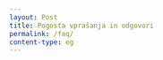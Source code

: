 ```yaml
---
layout: Post
title: Pogosta vprašanja in odgovori
permalink: /faq/
content-type: eg
---
```

<style>
button {
    background:none;
    margin:none;
    border:none;
    padding:0.75em 0.1em 0 0;
}
.question {
    padding: 0.75em 0.9em 0em 0em !important;
    width:90%;
}
h7 {
    opacity: 0;
}
h1 {
    padding: 0em 0em 0.5em 0em;
}
.faq-button {
    width:5%;
}
.faq-copy {
    width:5%;
}
.faq-button:hover {
  opacity: 0.5;
}
.faq-copy:hover {
  opacity: 0.5;
}
.faq-answer {
    padding: 2% 0 2%;
}
.content table td {
    padding: 0 0 0 0;
}
.tooltip .tooltiptext {
  font-size: 13px;
  visibility: hidden;
  width: 100px;
  background-color: #555;
  color: #fff;
  text-align: center;
  border-radius: 6px;
  padding: 5px;
  position: absolute;
  z-index: 1;
  bottom: 120%;
  left: 50%;
  margin-left: -35px;
  opacity: 0;
  transition: opacity 0.3s;
}
.tooltip:hover .tooltiptext {
  visibility: visible;
  opacity: 1;
}
</style>

<table id="faq-table"></table>

<script src="https://siohca.um.si/assets/js/faq.js"></script>